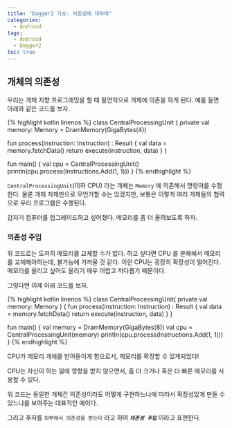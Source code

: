```yaml
---
title: "Dagger2 기초: 의존성에 대하여"
categories:
  - Android
tags:
  - Android
  - Dagger2
toc: true
---
```


## 개체의 의존성
우리는 개체 지향 프로그래밍을 할 때 필연적으로 개체에 의존을 하게 된다. 예를 들면 아래와 같은 코드를 보자.

{% highlight kotlin linenos %}
class CentralProcessingUnit {
  private val memory: Memory = DramMemory(GigaBytes(4))

  fun process(instruction: Instruction) : Result {
    val data = memory.fetchData()
    return execute(instruction, data)
  }
}

fun main() {
  val cpu = CentralProcessingUnit()
  println(cpu.process(Instructions.Add(1, 1)))
}
{% endhighlight %}

`CentralProcessingUnit`(이하 CPU) 라는 개체는 `Memory` 에 의존해서 명령어를 수행한다. 물론 개체 자체만으로 무언가할 수는 있겠지만, 보통은 이렇게 여러 개체들의 협력으로 우리 프로그램은 수행된다.

갑자기 컴퓨터를 업그레이드하고 싶어졌다. 메모리를 좀 더 올려보도록 하자.

### 의존성 주입
위 코드로는 도저히 메모리를 교체할 수가 없다. 하고 싶다면 CPU 를 분해해서 메모리를 교체해아하는데, 불가능에 가까울 것 같다. 이런 CPU는 굉장히 확장성이 떨어진다. 메모리를 올리고 싶어도 올리기 매우 어렵고 까다롭기 때문이다.

그렇다면 이제 아래 코드를 보자.

{% highlight kotlin linenos %}
class CentralProcessingUnit(
  private val memory: Memory
) {
  fun process(instruction: Instruction) : Result {
    val data = memory.fetchData()
    return execute(instruction, data)
  }
}

fun main() {
  val memory = DramMemory(GigaBytes(8))
  val cpu = CentralProcessingUnit(memory)
  println(cpu.process(Instructions.Add(1, 1)))
}
{% endhighlight %}

CPU가 메모리 개체를 받아들이게 함으로서, 메모리를 확장할 수 있게되었다! 

CPU는 자신이 하는 일에 영향을 받지 않으면서, 좀 더 크거나 혹은 더 빠른 메모리를 사용할 수 있다.

위 코드는 동일한 개체간 의존성이라도 어떻게 구현하느냐에 따라서 확장성있게 만들 수 있느냐를 보여주는 대표적인 예이다.

그리고 후자를 `외부에서 의존성을 받는다` 라고 하여 _**`의존성 주입`**_ 이라고 표현한다.